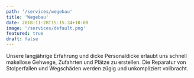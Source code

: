 ```yaml
---
path: '/services/wegebau'
title: 'Wegebau'
date: 2018-11-28T15:15:34+10:00
image: '/services/default.png'
featured: true
draft: false
---
```


Unsere langjährige Erfahrung und dicke Personaldicke erlaubt uns schnell makellose Gehwege, Zufahrten und Plätze zu erstellen.
Die Reparatur von Stolperfallen und Wegschäden werden zügig und unkompliziert vollbracht.
